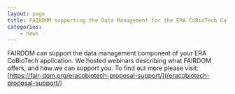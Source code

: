 ```yaml
---
layout: page
title: FAIRDOM supporting the Data Management for the ERA CoBioTech Call.
categories:
    - news
---
```


FAIRDOM can support the data management component of your ERA CoBioTech application. We hosted webinars describing what FAIRDOM offers, and how we can support you. To find out more please visit:
[https://fair-dom.org/eracobiotech-proposal-support/](/eracobiotech-proposal-support/)